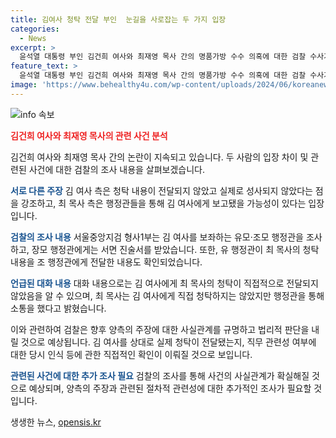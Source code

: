 ```yaml
---
title: 김여사 청탁 전달 부인  눈길을 사로잡는 두 가지 입장
categories:
  - News
excerpt: >
  윤석열 대통령 부인 김건희 여사와 최재영 목사 간의 명품가방 수수 의혹에 대한 검찰 수사가 진행 중이다. 김 여사 측은 청탁 내용이 전달되지 않았고, 최 목사 측은 유 행정관을 통해 행정처리가 이뤄졌다고 주장하며 입장차를 보이고 있다. 또한, 최 목사는 불리한 자료만 제출했다는 비판에 대해 미국에서 사용 중이던 휴대전화를 분실했다고 주장하고 있다. 양측의 주장에 대한 사실관계를 규명하고 법리적 판단을 내릴 것으로 보인다.
feature_text: >
  윤석열 대통령 부인 김건희 여사와 최재영 목사 간의 명품가방 수수 의혹에 대한 검찰 수사가 진행 중이다. 김 여사 측은 청탁 내용이 전달되지 않았고, 최 목사 측은 유 행정관을 통해 행정처리가 이뤄졌다고 주장하며 입장차를 보이고 있다. 또한, 최 목사는 불리한 자료만 제출했다는 비판에 대해 미국에서 사용 중이던 휴대전화를 분실했다고 주장하고 있다. 양측의 주장에 대한 사실관계를 규명하고 법리적 판단을 내릴 것으로 보인다.
image: 'https://www.behealthy4u.com/wp-content/uploads/2024/06/koreanews.jpg'
---
```


<p><img src="https://www.behealthy4u.com/wp-content/uploads/2024/06/koreanews.jpg" alt="info 속보" /></p>

<p><b><span style="color: #ee2323;">김건희 여사와 최재영 목사의 관련 사건 분석</span></b></p>

<p>김건희 여사와 최재영 목사 간의 논란이 지속되고 있습니다. 두 사람의 입장 차이 및 관련된 사건에 대한 검찰의 조사 내용을 살펴보겠습니다.</p>

<p><b><span style="color: #1a5490;">서로 다른 주장</span></b>
김 여사 측은 청탁 내용이 전달되지 않았고 실제로 성사되지 않았다는 점을 강조하고, 최 목사 측은 행정관들을 통해 김 여사에게 보고됐을 가능성이 있다는 입장입니다.</p>

<p><b><span style="color: #1a5490;">검찰의 조사 내용</span></b>
서울중앙지검 형사1부는 김 여사를 보좌하는 유모·조모 행정관을 조사하고, 장모 행정관에게는 서면 진술서를 받았습니다. 또한, 유 행정관이 최 목사의 청탁 내용을 조 행정관에게 전달한 내용도 확인되었습니다.</p>

<p><b><span style="color: #1a5490;">언급된 대화 내용</span></b>
대화 내용으로는 김 여사에게 최 목사의 청탁이 직접적으로 전달되지 않았음을 알 수 있으며, 최 목사는 김 여사에게 직접 청탁하지는 않았지만 행정관을 통해 소통을 했다고 밝혔습니다.</p>

<p>이와 관련하여 검찰은 향후 양측의 주장에 대한 사실관계를 규명하고 법리적 판단을 내릴 것으로 예상됩니다. 김 여사를 상대로 실제 청탁이 전달됐는지, 직무 관련성 여부에 대한 당시 인식 등에 관한 직접적인 확인이 이뤄질 것으로 보입니다.</p>

<p><b><span style="color: #1a5490;">관련된 사건에 대한 추가 조사 필요</span></b>
검찰의 조사를 통해 사건의 사실관계가 확실해질 것으로 예상되며, 양측의 주장과 관련된 절차적 관련성에 대한 추가적인 조사가 필요할 것입니다.</p>
생생한 뉴스, <a href="https://opensis.kr" rel="dofollow">opensis.kr</a>


